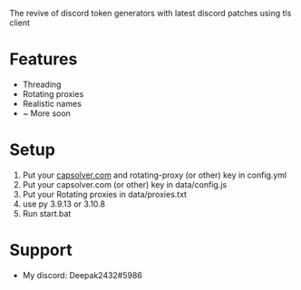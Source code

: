 
The revive of discord token generators with latest discord patches using tls client
# Features
+ Threading
+ Rotating proxies
+ Realistic names
+ ~ More soon

# Setup
1. Put your [capsolver.com](https://dashboard.capsolver.com/passport/register?inviteCode=U9oXjSGF7g_S) and rotating-proxy (or other) key in config.yml
2. Put your capsolver.com (or other) key in  data/config.js
3. Put your Rotating proxies in data/proxies.txt
4. use py 3.9.13 or 3.10.8  
5. Run start.bat

# Support

+ My discord: Deepak2432#5986

